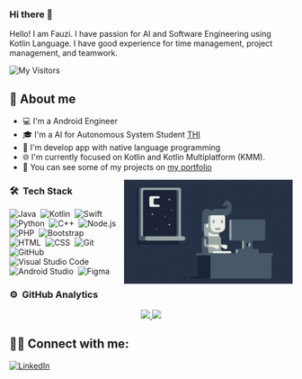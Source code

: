 ### Hi there 👋
Hello! I am Fauzi. I have passion for AI and Software Engineering using Kotlin Language. I have good experience for time management, project management, and teamwork.

![My Visitors](https://komarev.com/ghpvc/?username=fauzisho)

## 📖 About me

* 💻 I'm a Android Engineer
* 🎓 I'm a AI for Autonomous System Student [THI](https://www.thi.de/)
* 📱 I'm develop app with native language programming 
* 🌐 I'm currently focused on Kotlin and Kotlin Multiplatform (KMM).
* 💬 You can see some of my projects on [my portfolio](https://www.fauzisho.tech/projects)

<img alt="Night Coding" src="https://raw.githubusercontent.com/AVS1508/AVS1508/master/assets/Night-Coding.gif" align="right"/>

### 🛠 &nbsp;Tech Stack

![Java](https://img.shields.io/badge/-Java-05122A?style=flat&logo=Java&logoColor=FFA518)&nbsp;
![Kotlin](https://img.shields.io/badge/-Kotlin-05122A?style=flat&logo=Kotlin&logoColor=563D7C)&nbsp;
![Swift](https://img.shields.io/badge/-Swift-05122A?style=flat&logo=Swift&logoColor=FFA518)&nbsp;
![Python](https://img.shields.io/badge/-Python-05122A?style=flat&logo=Python&logoColor=A8B9CC)&nbsp;
![C++](https://img.shields.io/badge/-C++-05122A?style=flat&logo=C%2B%2B&logoColor=00599C)&nbsp;
![Node.js](https://img.shields.io/badge/-Node.js-05122A?style=flat&logo=node.js)\
![PHP](https://img.shields.io/badge/-PHP-05122A?style=flat&logo=PHP&logoColor=FFA518)&nbsp;
![Bootstrap](https://img.shields.io/badge/-Bootstrap-05122A?style=flat&logo=bootstrap&logoColor=563D7C)\
![HTML](https://img.shields.io/badge/-HTML-05122A?style=flat&logo=HTML5)&nbsp;
![CSS](https://img.shields.io/badge/-CSS-05122A?style=flat&logo=CSS3&logoColor=1572B6)&nbsp;
![Git](https://img.shields.io/badge/-Git-05122A?style=flat&logo=git)&nbsp;
![GitHub](https://img.shields.io/badge/-GitHub-05122A?style=flat&logo=github)&nbsp;
![Visual Studio Code](https://img.shields.io/badge/-Visual%20Studio%20Code-05122A?style=flat&logo=visual-studio-code&logoColor=007ACC)\
![Android Studio](https://img.shields.io/badge/-Android%20Studio-05122A?style=flat&logo=android-studio)&nbsp;
![Figma](https://img.shields.io/badge/-Figma-05122A?style=flat&logo=figma)

### ⚙️ &nbsp;GitHub Analytics

<p align="center">
<a href="https://github.com/fauzisho">
  <img height="180em" src="https://github-readme-stats-eight-theta.vercel.app/api?username=fauzisho&show_icons=true&theme=algolia&include_all_commits=true&count_private=true"/>
  <img height="180em" src="https://github-readme-stats-eight-theta.vercel.app/api/top-langs/?username=fauzisho&layout=compact&langs_count=8&theme=algolia"/>
</a>
</p>



## 🙋‍♂️ Connect with me:

<p align="left">
<!--   <a href="https://www.youtube.com/c/DevProTips"><img alt="Youtube" title="Youtube" src="https://img.shields.io/badge/-YouTube-red?style=for-the-badge&logo=youtube&logoColor=white"/></a> -->
  <a href="https://www.linkedin.com/in/fauzisho/"><img alt="LinkedIn" title="LinkedIn" src="https://img.shields.io/badge/-LinkedIn-0077B5?style=for-the-badge&logo=linkedin&logoColor=white"/></a>
</p>

<!--
**fauzisho/fauzisho** is a ✨ _special_ ✨ repository because its `README.md` (this file) appears on your GitHub profile.

Here are some ideas to get you started:

- 🔭 I’m currently working on ...
- 🌱 I’m currently learning ...
- 👯 I’m looking to collaborate on ...
- 🤔 I’m looking for help with ...
- 💬 Ask me about ...
- 📫 How to reach me: ...
- 😄 Pronouns: ...
- ⚡ Fun fact: ...
-->
